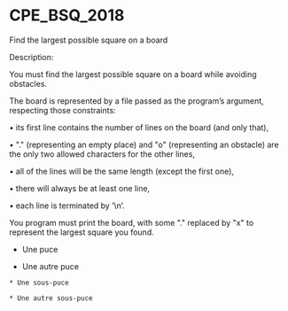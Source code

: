 # CPE_BSQ_2018
Find the largest possible square on a board


Description:

You must find the largest possible square on a board while avoiding obstacles.

The board is represented by a file passed as the program’s argument, respecting those constraints:

• its first line contains the number of lines on the board (and only that),

• "." (representing an empty place) and "o" (representing an obstacle) are the only two allowed characters for the
other lines,

• all of the lines will be the same length (except the first one),

• there will always be at least one line,

• each line is terminated by ’\n’.

You program must print the board, with some "." replaced by "x" to represent the largest square you found.

* Une puce

* Une autre puce

`* Une sous-puce`

`* Une autre sous-puce`
